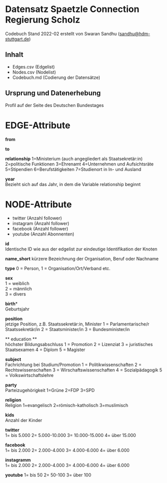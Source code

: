 # Datensatz Spaetzle Connection Regierung Scholz #
Codebuch Stand 2022-02
erstellt von Swaran Sandhu (sandhu@hdm-stuttgart.de)

## Inhalt
- Edges.csv (Edgelist)
- Nodes.csv (Nodelist)
- Codebuch.md (Codierung der Datensätze)

## Ursprung und Datenerhebung
Profil auf der Seite des Deutschen Bundestages

# EDGE-Attribute

**from**  

**to**  

**relationship**
1=Ministerium (auch angegliedert als Staatsekretär:in)
2=politische Funktionen
3=Ehrenamt
4=Unternehmen und Aufsichtsräte
5=Stipendien
6=Berufstätigkeiten
7=Studienort in In- und Ausland

**year**  
Bezieht sich auf das Jahr, in dem die Variable relationship beginnt

# NODE-Attribute  
-   twitter (Anzahl follower)
-   instagram (Anzahl follower)
-   facebook (Anzahl follower)
-   youtube (Anzahl Abonnenten)

**id**  
Identische ID wie aus der edgelist zur eindeutige Identifikation der Knoten

**name_short**
kürzere Bezeichnung der Organisation, Beruf oder Nachname

**type**
0 = Person, 1 = Organisation/Ort/Verband etc.

**sex**    
1 = weiblich  
2 = männlich  
3 = divers
  
**birth***    
Geburtsjahr

**position**  
jetzige Position, z.B. Staatssekretär:in, Minister
1 = Parlamentarische/r Staatssekretär/in
2 = Staatsminister/in
3 = Bundesminister/in

** education **  
höchster Bildungsabschluss 
1 = Promotion
2 = Lizenziat
3 = juristisches Staatsexamen
4 = Diplom
5 = Magister

**subject**   
Fachrichtung bei Studium/Promotion
1 = Politikwissenschaften
2 = Rechtswissenschaften
3 = Wirschaftswissenschaften
4 = Sozialpädagogik
5 = Volkswirtschaftslehre

**party**   
Parteizugehörigkeit
1=Grüne
2=FDP
3=SPD

**religion**    
Religion
1=evangelisch
2=römisch-katholisch
3=muslimisch
  
**kids**    
Anzahl der Kinder

**twitter**  
1= bis 5.000
2= 5.000-10.000
3= 10.000-15.000
4= über 15.000
  
**facebook**    
1= bis 2.000
2= 2.000-4.000
3= 4.000-6.000
4= über 6.000

**instagramm**  
1= bis 2.000
2= 2.000-4.000
3= 4.000-6.000
4= über 6.000


**youtube** 
1= bis 50
2= 50-100
3= über 100


##
